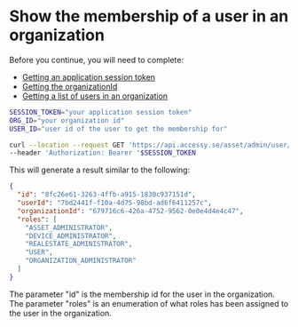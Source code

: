 # Show the membership of a user in an organization

Before you continue, you will need to complete:

- [Getting an application session token](./sessionToken.md)
- [Getting the organizationId](./organizationId.md)
- [Getting a list of users in an organization](./organizationUsers.md)

```bash
SESSION_TOKEN="your application session token"
ORG_ID="your organization id"
USER_ID="user id of the user to get the membership for"

curl --location --request GET 'https://api.accessy.se/asset/admin/user/'$USER_ID'/organization/'$ORG_ID'/membership' \
--header 'Authorization: Bearer '$SESSION_TOKEN
```

This will generate a result similar to the following:

```json
{
  "id": "8fc26e61-3263-4ffb-a915-1830c937151d",
  "userId": "7bd2441f-f10a-4d75-98bd-ad6f6411257c",
  "organizationId": "679716c6-426a-4752-9562-0e0e4d4e4c47",
  "roles": [
    "ASSET_ADMINISTRATOR",
    "DEVICE_ADMINISTRATOR",
    "REALESTATE_ADMINISTRATOR",
    "USER",
    "ORGANIZATION_ADMINISTRATOR"
  ]
}
```

The parameter "id" is the membership id for the user in the organization.
The parameter "roles" is an enumeration of what roles has been assigned to the user in the organization.
